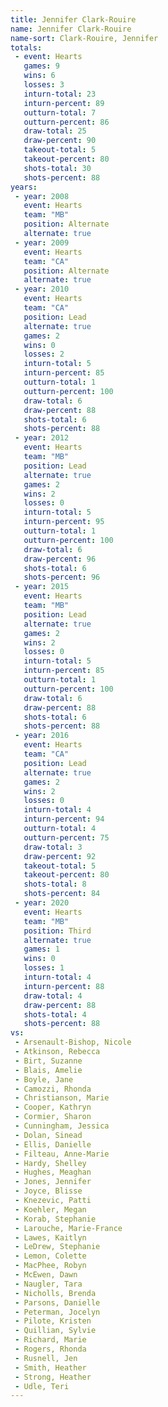 ```yaml
---
title: Jennifer Clark-Rouire
name: Jennifer Clark-Rouire
name-sort: Clark-Rouire, Jennifer
totals:
 - event: Hearts
   games: 9
   wins: 6
   losses: 3
   inturn-total: 23
   inturn-percent: 89
   outturn-total: 7
   outturn-percent: 86
   draw-total: 25
   draw-percent: 90
   takeout-total: 5
   takeout-percent: 80
   shots-total: 30
   shots-percent: 88
years:
 - year: 2008
   event: Hearts
   team: "MB"
   position: Alternate
   alternate: true
 - year: 2009
   event: Hearts
   team: "CA"
   position: Alternate
   alternate: true
 - year: 2010
   event: Hearts
   team: "CA"
   position: Lead
   alternate: true
   games: 2
   wins: 0
   losses: 2
   inturn-total: 5
   inturn-percent: 85
   outturn-total: 1
   outturn-percent: 100
   draw-total: 6
   draw-percent: 88
   shots-total: 6
   shots-percent: 88
 - year: 2012
   event: Hearts
   team: "MB"
   position: Lead
   alternate: true
   games: 2
   wins: 2
   losses: 0
   inturn-total: 5
   inturn-percent: 95
   outturn-total: 1
   outturn-percent: 100
   draw-total: 6
   draw-percent: 96
   shots-total: 6
   shots-percent: 96
 - year: 2015
   event: Hearts
   team: "MB"
   position: Lead
   alternate: true
   games: 2
   wins: 2
   losses: 0
   inturn-total: 5
   inturn-percent: 85
   outturn-total: 1
   outturn-percent: 100
   draw-total: 6
   draw-percent: 88
   shots-total: 6
   shots-percent: 88
 - year: 2016
   event: Hearts
   team: "CA"
   position: Lead
   alternate: true
   games: 2
   wins: 2
   losses: 0
   inturn-total: 4
   inturn-percent: 94
   outturn-total: 4
   outturn-percent: 75
   draw-total: 3
   draw-percent: 92
   takeout-total: 5
   takeout-percent: 80
   shots-total: 8
   shots-percent: 84
 - year: 2020
   event: Hearts
   team: "MB"
   position: Third
   alternate: true
   games: 1
   wins: 0
   losses: 1
   inturn-total: 4
   inturn-percent: 88
   draw-total: 4
   draw-percent: 88
   shots-total: 4
   shots-percent: 88
vs:
 - Arsenault-Bishop, Nicole
 - Atkinson, Rebecca
 - Birt, Suzanne
 - Blais, Amelie
 - Boyle, Jane
 - Camozzi, Rhonda
 - Christianson, Marie
 - Cooper, Kathryn
 - Cormier, Sharon
 - Cunningham, Jessica
 - Dolan, Sinead
 - Ellis, Danielle
 - Filteau, Anne-Marie
 - Hardy, Shelley
 - Hughes, Meaghan
 - Jones, Jennifer
 - Joyce, Blisse
 - Knezevic, Patti
 - Koehler, Megan
 - Korab, Stephanie
 - Larouche, Marie-France
 - Lawes, Kaitlyn
 - LeDrew, Stephanie
 - Lemon, Colette
 - MacPhee, Robyn
 - McEwen, Dawn
 - Naugler, Tara
 - Nicholls, Brenda
 - Parsons, Danielle
 - Peterman, Jocelyn
 - Pilote, Kristen
 - Quillian, Sylvie
 - Richard, Marie
 - Rogers, Rhonda
 - Rusnell, Jen
 - Smith, Heather
 - Strong, Heather
 - Udle, Teri
---
```

